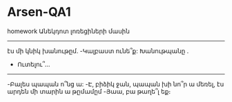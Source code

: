 # Arsen-QA1
homework
Անեկդոտ լոռեցիների մասին
***
էս մի կնիկ խանութըմ.
-Կալբաստ ունե՞ք:
Խանութպանը .
- Ուտելու՞…
***
-Բալես պապան ո՞նց ա:
-Է, բիձիկ ջան, պապան խի նո՞ր ա մեռել, էս արդեն մի տարին ա թըմամըմ
-Յաա, բա թաղե՞լ եք։
